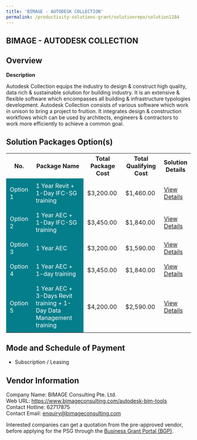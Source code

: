 ```yaml
---
title: 'BIMAGE - AUTODESK COLLECTION'
permalink: /productivity-solutions-grant/solutionrepo/solution1284
---
```


## BIMAGE - AUTODESK COLLECTION

## Overview

**Description**

Autodesk Collection equips the industry to design & construct high quality, data rich & sustainable solution for building industry. It is an extensive & flexible software which encompasses all building & infrastructure typologies development. Autodesk Collection consists of various software which work in unison to bring a project to fruition. It integrates design & construction workflows which can be used by architects, engineers & contractors to work more efficiently to achieve a common goal.

## Solution Packages Option(s)

<table>
<tr>
<th><b>No.</b></th>
<th><b>Package Name</b></th>
<th><b>Total Package Cost</b></th>
<th><b>Total Qualifying Cost</b></th>
<th><b>Solution Details</b></th>
</tr>
<tr>
<td style='padding: 10px; background-color: #037E8A; color: #FFFFFF;'>Option 1</td>
<td style='padding: 10px; background-color: #037E8A; color: #FFFFFF;'>1 Year Revit + 1-Day IFC-SG training</td>
<td style='padding: 10px;'>$3,200.00</td>
<td style='padding: 10px;'>$1,460.00</td>
<td style='padding: 10px;'><a href='/images/psg/bimage_autodeskcollection_16112023_Desensitised_Annex3_Part1.pdf' target='_blank'>View Details</a></td>
</tr>
<tr>
<td style='padding: 10px; background-color: #037E8A; color: #FFFFFF;'>Option 2</td>
<td style='padding: 10px; background-color: #037E8A; color: #FFFFFF;'>1 Year AEC + 1-Day IFC-SG training</td>
<td style='padding: 10px;'>$3,450.00</td>
<td style='padding: 10px;'>$1,840.00</td>
<td style='padding: 10px;'><a href='/images/psg/bimage_autodeskcollection_16112023_Desensitised_Annex3_Part2.pdf' target='_blank'>View Details</a></td>
</tr>
<tr>
<td style='padding: 10px; background-color: #037E8A; color: #FFFFFF;'>Option 3</td>
<td style='padding: 10px; background-color: #037E8A; color: #FFFFFF;'>1 Year AEC</td>
<td style='padding: 10px;'>$3,200.00</td>
<td style='padding: 10px;'>$1,590.00</td>
<td style='padding: 10px;'><a href='/images/psg/bimage_autodeskcollection_16112023_Desensitised_Annex3_Part3.pdf' target='_blank'>View Details</a></td>
</tr>
<tr>
<td style='padding: 10px; background-color: #037E8A; color: #FFFFFF;'>Option 4</td>
<td style='padding: 10px; background-color: #037E8A; color: #FFFFFF;'>1 Year AEC + 1-day training</td>
<td style='padding: 10px;'>$3,450.00</td>
<td style='padding: 10px;'>$1,840.00</td>
<td style='padding: 10px;'><a href='/images/psg/bimage_autodeskcollection_16112023_Desensitised_Annex3_Part4.pdf' target='_blank'>View Details</a></td>
</tr>
<tr>
<td style='padding: 10px; background-color: #037E8A; color: #FFFFFF;'>Option 5</td>
<td style='padding: 10px; background-color: #037E8A; color: #FFFFFF;'>1 Year AEC + 3-Days Revit training + 1-Day Data Management training</td>
<td style='padding: 10px;'>$4,200.00</td>
<td style='padding: 10px;'>$2,590.00</td>
<td style='padding: 10px;'><a href='/images/psg/bimage_autodeskcollection_16112023_Desensitised_Annex3_Part5.pdf' target='_blank'>View Details</a></td>
</tr>
</table>

## Mode and Schedule of Payment

 - Subscription / Leasing

## Vendor Information

 Company Name: BIMAGE Consulting Pte. Ltd.<br>Web URL: https://www.bimageconsulting.com/autodesk-bim-tools <br>Contact Hotline: 62717875 <br>Contact Email: enquiry@bimageconsulting.com <br>

Interested companies can get a quotation from the pre-approved vendor, before applying for the PSG through the <a href='https://www.businessgrants.gov.sg/' target='_blank' rel='noopener'>Business Grant Portal (BGP)</a>.

<script src="/jquery/resize-tables.js"></script>
